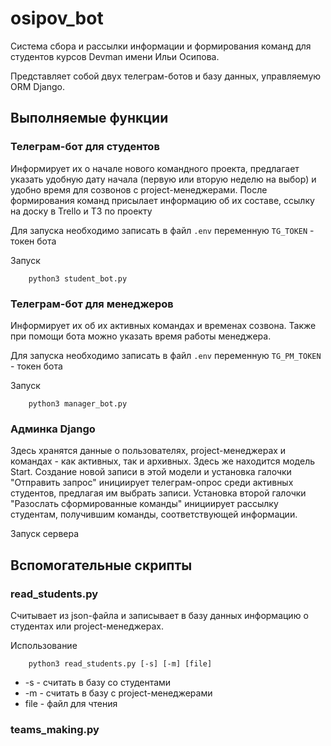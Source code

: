 # osipov_bot

Система сбора и рассылки информации и формирования команд для студентов курсов Devman имени Ильи Осипова.

Представляет собой двух телеграм-ботов и базу данных, управляемую ORM Django.

## Выполняемые функции

### Телеграм-бот для студентов

Информирует их о начале нового командного проекта,
предлагает указать удобную дату начала (первую или вторую неделю на выбор) и удобно время для созвонов с project-менеджерами.
После формирования команд присылает информацию об их составе, ссылку на доску в Trello и ТЗ по проекту

Для запуска необходимо записать в файл `.env` переменную `TG_TOKEN` - токен бота

Запуск

        python3 student_bot.py

### Телеграм-бот для менеджеров

Информирует их об их активных командах и временах созвона. Также при помощи бота можно указать время работы менеджера.

Для запуска необходимо записать в файл `.env` переменную `TG_PM_TOKEN` - токен бота

Запуск

        python3 manager_bot.py

### Админка Django

Здесь хранятся данные о пользователях, project-менеджерах и командах - как активных, так и архивных. Здесь же находится модель Start.
Создание новой записи в этой модели и установка галочки "Отправить запрос" инициирует телеграм-опрос среди активных студентов,
предлагая им выбрать записи. Установка второй галочки "Разослать сформированные команды" инициирует рассылку студентам, получившим команды,
соответствующей информации.

Запуск сервера

        

## Вспомогательные скрипты

### read_students.py

Считывает из json-файла и записывает в базу данных информацию о студентах или project-менеджерах.

Использование

        python3 read_students.py [-s] [-m] [file]
        
- -s - считать в базу со студентами
- -m - считать в базу с project-менеджерами
- file - файл для чтения

### teams_making.py

